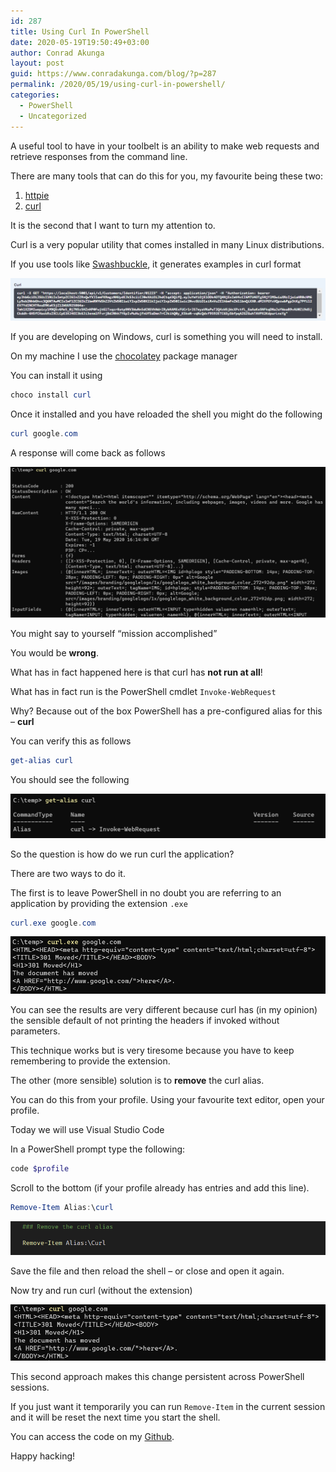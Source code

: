```yaml
---
id: 287
title: Using Curl In PowerShell
date: 2020-05-19T19:50:49+03:00
author: Conrad Akunga
layout: post
guid: https://www.conradakunga.com/blog/?p=287
permalink: /2020/05/19/using-curl-in-powershell/
categories:
  - PowerShell
  - Uncategorized
---
```

A useful tool to have in your toolbelt is an ability to make web requests and retrieve responses from the command line.

There are many tools that can do this for you, my favourite being these two:

  1. [httpie](https://httpie.org/)
  2. [curl](https://curl.haxx.se/)

It is the second that I want to turn my attention to.

Curl is a very popular utility that comes installed in many Linux distributions.

If you use tools like [Swashbuckle](https://github.com/domaindrivendev/Swashbuckle.AspNetCore/blob/master/README.md), it generates examples in curl format

![](images/2020/05/image-2.png)

If you are developing on Windows, curl is something you will need to install.

On my machine I use the [chocolatey](https://chocolatey.org/) package manager

You can install it using

```powershell
choco install curl
```

Once it installed and you have reloaded the shell you might do the following

```powershell
curl google.com
```

A response will come back as follows

![](images/2020/05/image-3.png)

You might say to yourself “mission accomplished”

You would be **wrong**.

What has in fact happened here is that curl has **not run at all**!

What has in fact run is the PowerShell cmdlet `Invoke-WebRequest`

Why? Because out of the box PowerShell has a pre-configured alias for this – **curl**

You can verify this as follows

```powershell
get-alias curl
```

You should see the following

![](images/2020/05/image-4.png)

So the question is how do we run curl the application?

There are two ways to do it.

The first is to leave PowerShell in no doubt you are referring to an application by providing the extension `.exe`

```powershell
curl.exe google.com
```

![](images/2020/05/image-5.png)

You can see the results are very different because curl has (in my opinion) the sensible default of not printing the headers if invoked without parameters.

This technique works but is very tiresome because you have to keep remembering to provide the extension.

The other (more sensible) solution is to **remove** the curl alias.

You can do this from your profile. Using your favourite text editor, open your profile.

Today we will use Visual Studio Code

In a PowerShell prompt type the following:

```powershell
code $profile
```

Scroll to the bottom (if your profile already has entries and add this line).

```powershell
Remove-Item Alias:\curl
```

![](images/2020/05/image-6.png)

Save the file and then reload the shell – or close and open it again.

Now try and run curl (without the extension)

![](images/2020/05/image-7.png)

This second approach makes this change persistent across PowerShell sessions.

If you just want it temporarily you can run `Remove-Item` in the current session and it will be reset the next time you start the shell.

You can access the code on my [Github](https://github.com/conradakunga/BlogCode/tree/master/19%20May%20-%20Using%20Curl%20in%20PowerShell).

Happy hacking!